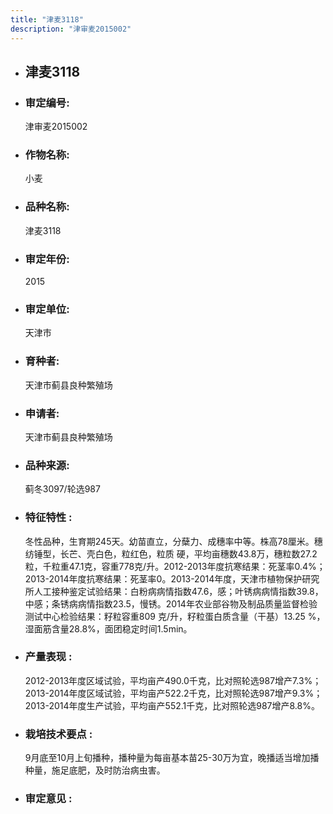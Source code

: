 ```yaml
---
title: "津麦3118"
description: "津审麦2015002"
---
```

* ## 津麦3118
* ###  审定编号:  
   津审麦2015002

*  ### 作物名称:  
   小麦

*   ###  品种名称: 
    津麦3118

*   ### 审定年份: 
    2015

*   ### 审定单位:  
    天津市

*   ### 育种者:  
    天津市蓟县良种繁殖场

*   ### 申请者:  
    天津市蓟县良种繁殖场

*   ### 品种来源:  
    蓟冬3097/轮选987

*   ### 特征特性 : 
    冬性品种，生育期245天。幼苗直立，分蘖力、成穗率中等。株高78厘米。穗纺锤型，长芒、壳白色，粒红色，粒质 硬，平均亩穗数43.8万，穗粒数27.2粒，千粒重47.1克，容重778克/升。2012-2013年度抗寒结果：死茎率0.4%；2013-2014年度抗寒结果：死茎率0。2013-2014年度，天津市植物保护研究所人工接种鉴定试验结果：白粉病病情指数47.6，感；叶锈病病情指数39.8，中感；条锈病病情指数23.5，慢锈。2014年农业部谷物及制品质量监督检验测试中心检验结果：籽粒容重809 克/升，籽粒蛋白质含量（干基）13.25 %，湿面筋含量28.8%，面团稳定时间1.5min。

*   ### 产量表现 : 
    2012-2013年度区域试验，平均亩产490.0千克，比对照轮选987增产7.3%；2013-2014年度区域试验，平均亩产522.2千克，比对照轮选987增产9.3%；2013-2014年度生产试验，平均亩产552.1千克，比对照轮选987增产8.8%。

*   ### 栽培技术要点 : 
    9月底至10月上旬播种，播种量为每亩基本苗25-30万为宜，晚播适当增加播种量，施足底肥，及时防治病虫害。

*   ### 审定意见 : 
    
